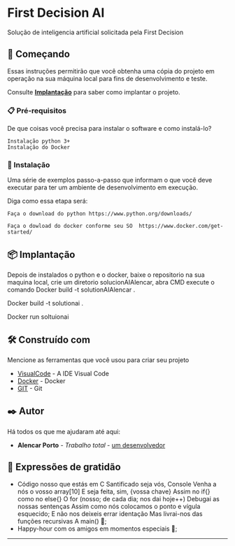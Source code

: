 # First Decision AI 

Solução de inteligencia artificial solicitada pela First Decision

## 🚀 Começando

Essas instruções permitirão que você obtenha uma cópia do projeto em operação na sua máquina local para fins de desenvolvimento e teste.

Consulte **[Implantação](#-implanta%C3%A7%C3%A3o)** para saber como implantar o projeto.

### 📋 Pré-requisitos

De que coisas você precisa para instalar o software e como instalá-lo?

```
Instalação python 3+
Instalação do Docker
```

### 🔧 Instalação

Uma série de exemplos passo-a-passo que informam o que você deve executar para ter um ambiente de desenvolvimento em execução.

Diga como essa etapa será:

```
Faça o download do python https://www.python.org/downloads/

Faça o dowload do docker conforme seu SO  https://www.docker.com/get-started/
```


## 📦 Implantação

Depois de instalados o python e o docker, 
baixe o repositorio na sua maquina local,
crie um diretorio solucionAIAlencar,
abra CMD execute o comando Docker build -t solutionAIAlencar .

Docker build -t solutionai .

Docker run soltuionai 

## 🛠️ Construído com

Mencione as ferramentas que você usou para criar seu projeto

* [VisualCode](https://code.visualstudio.com/) - A IDE Visual Code
* [Docker](https://www.docker.com) - Docker
* [GIT](https://git-scm.com/) - Git


## ✒️ Autor

Há todos os que me ajudaram até aqui:

* **Alencar Porto** - *Trabalho total* - [um desenvolvedor](https://github.com/alencarxx)

## 🎁 Expressões de gratidão

* Código nosso que estás em C
  Santificado seja vós, Console
  Venha a nós o vosso array[10]
  E seja feita, sim, {vossa chave}
  Assim no if{} como no else{}
  O for (nosso; de cada dia; nos dai hoje++)
  Debugai as nossas sentenças
  Assim como nós colocamos o ponto e vígula esquecido;
  E não nos deixeis errar identação
  Mas livrai-nos das funções recursivas
  A main() 📢;
* Happy-hour com os amigos em momentos especiais 🍺;


---
